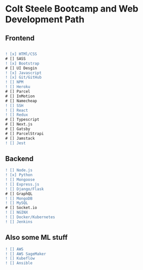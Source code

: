 # Colt Steele Bootcamp and Web Development Path

## Frontend 

```diff

! [x] HTMl/CSS
# [] SASS
! [x] Bootstrap
# [] UI Desgin
! [x] Javascript
! [x] Git/GitHub
! [] NPM
! [] Heroku
# [] Parcel
# [] InMotion
# [] Namecheap
! [] SSH
! [] React
! [] Redux
# [] Typescript
# [] Next.js
# [] Gatsby
# [] ParcelStrapi
# [] Jamstack
! [] Jest
```

## Backend

```diff
! [] Node.js
! [x] Python
! [] Mongoose
! [] Express.js
! [] Django/Flask
# [] GraphQL
! [] MongoDB
! [] MySQL
# [] Socket.io
! [] NGINX
! [] Docker/Kubernetes
! [] Jenkins
```

## Also some ML stuff
```diff
! [] AWS
! [] AWS SageMaker
! [] Kubeflow
! [] Ansible
```
